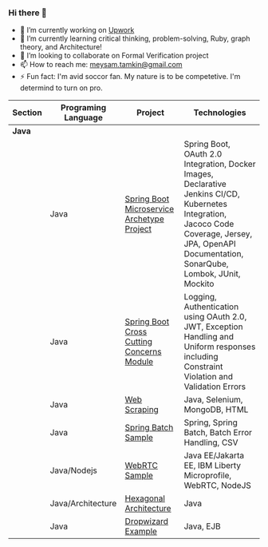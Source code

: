 ### Hi there 👋

<!--
**meysam/meysam** is a ✨ _special_ ✨ repository because its `README.md` (this file) appears on your GitHub profile.

Here are some ideas to get you started:
- 🤔 I’m looking for help with ...
- 💬 Ask me about ...

-->

- 🔭 I’m currently working on [Upwork](https://www.upwork.com/freelancers/~01d219904f469f8a94) 
- 🌱 I’m currently learning critical thinking, problem-solving, Ruby, graph theory, and Architecture! 
- 👯 I’m looking to collaborate on Formal Verification project
- 📫 How to reach me: meysam.tamkin@gmail.com
- ⚡ Fun fact: I'm avid soccor fan. My nature is  to be competetive. I'm determind to turn on pro.


| Section                   | Programing Language       | Project                   | Technologies 
| ------------------------- | ------------------------- | ------------------------- | -------------------------
| **Java** | | |
| | Java | [Spring Boot Microservice Archetype Project](https://github.com/paisley-digital/embryo) | Spring Boot, OAuth 2.0 Integration, Docker Images, Declarative Jenkins CI/CD, Kubernetes Integration, Jacoco Code Coverage, Jersey, JPA, OpenAPI Documentation, SonarQube, Lombok, JUnit, Mockito
| | Java | [Spring Boot Cross Cutting Concerns Module](https://github.com/paisley-digital/cross-cutting) | Logging, Authentication using OAuth 2.0, JWT, Exception Handling and Uniform responses including Constraint Violation and Validation Errors
| | Java | [Web Scraping](https://github.com/Paisley-Digital/selenium-web-scraping) | Java, Selenium, MongoDB, HTML
| | Java | [Spring Batch Sample](https://github.com/Paisley-Digital/spring-batch-example) | Spring, Spring Batch, Batch Error Handling, CSV
| | Java/Nodejs | [WebRTC Sample](https://github.com/meysam/video-chat-poc) | Java EE/Jakarta EE, IBM Liberty Microprofile, WebRTC, NodeJS
| | Java/Architecture| [Hexagonal Architecture](https://github.com/Paisley-Digital/hexagonal-architecture) | Java
| | Java| [Dropwizard Example](https://github.com/Paisley-Digital/hexagonal-architecture) | Java, EJB



